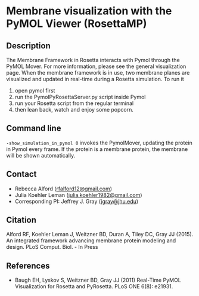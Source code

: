 # Membrane visualization with the PyMOL Viewer (RosettaMP)

## Description

The Membrane Framework in Rosetta interacts with Pymol through the PyMOL Mover. For more information, please see the general visualization page. When the membrane framework is in use,  two membrane planes are visualized and updated in real-time during a Rosetta simulation. To run it

1. open pymol first
2. run the PymolPyRosettaServer.py script inside Pymol
3. run your Rosetta script from the regular terminal
4. then lean back, watch and enjoy some popcorn.

## Command line

`-show_simulation_in_pymol 0` invokes the PymolMover, updating the protein in Pymol every frame. If the protein is a membrane protein, the membrane will be shown automatically. 

## Contact

- Rebecca Alford ([rfalford12@gmail.com](rfalford12@gmail.com))
- Julia Koehler Leman ([julia.koehler1982@gmail.com](julia.koehler1982@gmail.com))
- Corresponding PI: Jeffrey J. Gray ([jgray@jhu.edu](jgray@jhu.edu))

## Citation
Alford RF, Koehler Leman J, Weitzner BD, Duran A, Tiley DC, Gray JJ (2015). An integrated framework advancing membrane protein modeling and design. PLoS Comput. Biol. - In Press

## References
* Baugh EH, Lyskov S, Weitzner BD, Gray JJ (2011) Real-Time PyMOL Visualization for Rosetta and PyRosetta. PLoS ONE 6(8): e21931.

